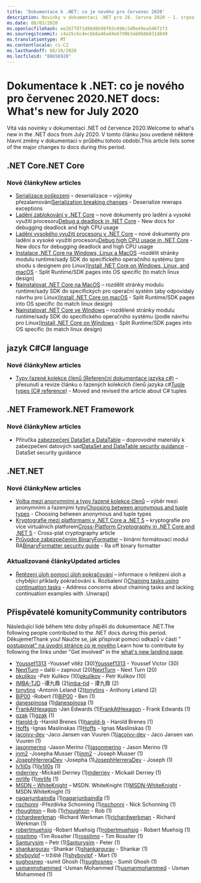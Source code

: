 ```yaml
---
title: 'Dokumentace k .NET: co je nového pro červenec 2020'
description: Novinky v dokumentaci .NET pro 28. června 2020 – 1. srpna 2020.
ms.date: 08/03/2020
ms.openlocfilehash: ee2b77871d86d8b98f03c696c5d0e49ea546f1f3
ms.sourcegitcommit: c4a15c6c4ecbb8a46ad4e67d9b3ab9b8b031d849
ms.translationtype: MT
ms.contentlocale: cs-CZ
ms.lasthandoff: 08/20/2020
ms.locfileid: "88656928"
---
```

# <a name="net-docs-whats-new-for-july-2020"></a><span data-ttu-id="039db-103">Dokumentace k .NET: co je nového pro červenec 2020</span><span class="sxs-lookup"><span data-stu-id="039db-103">.NET docs: What's new for July 2020</span></span>

<span data-ttu-id="039db-104">Vítá vás novinky v dokumentaci .NET od července 2020.</span><span class="sxs-lookup"><span data-stu-id="039db-104">Welcome to what's new in the .NET docs from July 2020.</span></span> <span data-ttu-id="039db-105">V tomto článku jsou uvedené některé hlavní změny v dokumentaci v průběhu tohoto období.</span><span class="sxs-lookup"><span data-stu-id="039db-105">This article lists some of the major changes to docs during this period.</span></span>

## <a name="net-core"></a><span data-ttu-id="039db-106">.NET Core</span><span class="sxs-lookup"><span data-stu-id="039db-106">.NET Core</span></span>

### <a name="new-articles"></a><span data-ttu-id="039db-107">Nové články</span><span class="sxs-lookup"><span data-stu-id="039db-107">New articles</span></span>

- <span data-ttu-id="039db-108">[Serializace poškození](../core/compatibility/serialization.md) – deserializace – výjimky přezalamování</span><span class="sxs-lookup"><span data-stu-id="039db-108">[Serialization breaking changes](../core/compatibility/serialization.md) - Deserialize rewraps exceptions</span></span>
- <span data-ttu-id="039db-109">[Ladění zablokování v .NET Core](../core/diagnostics/debug-deadlock.md) – nové dokumenty pro ladění a vysoké využití procesoru</span><span class="sxs-lookup"><span data-stu-id="039db-109">[Debug a deadlock in .NET Core](../core/diagnostics/debug-deadlock.md) - New docs for debugging deadlock and high CPU usage</span></span>
- <span data-ttu-id="039db-110">[Ladění vysokého využití procesoru v .NET Core](../core/diagnostics/debug-highcpu.md) – nové dokumenty pro ladění a vysoké využití procesoru</span><span class="sxs-lookup"><span data-stu-id="039db-110">[Debug high CPU usage in .NET Core](../core/diagnostics/debug-highcpu.md) - New docs for debugging deadlock and high CPU usage</span></span>
- <span data-ttu-id="039db-111">[Instalace .NET Core na Windows, Linux a MacOS](../core/install/index.yml) -rozdělit stránky modulu runtime/sady SDK do specifického operačního systému (pro shodu s designem pro Linux)</span><span class="sxs-lookup"><span data-stu-id="039db-111">[Install .NET Core on Windows, Linux, and macOS](../core/install/index.yml) - Split Runtime/SDK pages into OS specific (to match linux design)</span></span>
- <span data-ttu-id="039db-112">[Nainstalovat .NET Core na MacOS](../core/install/macos.md) – rozdělit stránky modulu runtime/sady SDK do specifických pro operační systém (aby odpovídaly návrhu pro Linux)</span><span class="sxs-lookup"><span data-stu-id="039db-112">[Install .NET Core on macOS](../core/install/macos.md) - Split Runtime/SDK pages into OS specific (to match linux design)</span></span>
- <span data-ttu-id="039db-113">[Nainstalovat .NET Core ve Windows](../core/install/windows.md) – rozdělené stránky modulu runtime/sady SDK do specifického operačního systému (podle návrhu pro Linux)</span><span class="sxs-lookup"><span data-stu-id="039db-113">[Install .NET Core on Windows](../core/install/windows.md) - Split Runtime/SDK pages into OS specific (to match linux design)</span></span>

## <a name="c-language"></a><span data-ttu-id="039db-114">jazyk C#</span><span class="sxs-lookup"><span data-stu-id="039db-114">C# language</span></span>

### <a name="new-articles"></a><span data-ttu-id="039db-115">Nové články</span><span class="sxs-lookup"><span data-stu-id="039db-115">New articles</span></span>

- <span data-ttu-id="039db-116">[Typy řazené kolekce členů (Referenční dokumentace jazyka c#)](../csharp/language-reference/builtin-types/value-tuples.md) – přesunutí a revize článku o řazených kolekcích členů jazyka c#</span><span class="sxs-lookup"><span data-stu-id="039db-116">[Tuple types (C# reference)](../csharp/language-reference/builtin-types/value-tuples.md) - Moved and revised the article about C# tuples</span></span>

## <a name="net-framework"></a><span data-ttu-id="039db-117">.NET Framework</span><span class="sxs-lookup"><span data-stu-id="039db-117">.NET Framework</span></span>

### <a name="new-articles"></a><span data-ttu-id="039db-118">Nové články</span><span class="sxs-lookup"><span data-stu-id="039db-118">New articles</span></span>

- <span data-ttu-id="039db-119">Příručka [zabezpečení DataSet a DataTable](../framework/data/adonet/dataset-datatable-dataview/security-guidance.md) – doprovodné materiály k zabezpečení datových sad</span><span class="sxs-lookup"><span data-stu-id="039db-119">[DataSet and DataTable security guidance](../framework/data/adonet/dataset-datatable-dataview/security-guidance.md) - DataSet security guidance</span></span>

## <a name="net"></a><span data-ttu-id="039db-120">.NET</span><span class="sxs-lookup"><span data-stu-id="039db-120">.NET</span></span>

### <a name="new-articles"></a><span data-ttu-id="039db-121">Nové články</span><span class="sxs-lookup"><span data-stu-id="039db-121">New articles</span></span>

- <span data-ttu-id="039db-122">[Volba mezi anonymními a typy řazené kolekce členů](/dotnet/standard/design-guidelines/choosing-between-anonymous-and-tuple) – výběr mezi anonymními a řazenými typy</span><span class="sxs-lookup"><span data-stu-id="039db-122">[Choosing between anonymous and tuple types](/dotnet/standard/design-guidelines/choosing-between-anonymous-and-tuple) - Choosing between anonymous and tuple types</span></span>
- <span data-ttu-id="039db-123">[Kryptografie mezi platformami v .NET Core a .NET 5](../standard/security/cross-platform-cryptography.md) – kryptografie pro více virtuálních platforem</span><span class="sxs-lookup"><span data-stu-id="039db-123">[Cross-Platform Cryptography in .NET Core and .NET 5](../standard/security/cross-platform-cryptography.md) - Cross-plat cryptography article</span></span>
- <span data-ttu-id="039db-124">[Průvodce zabezpečením BinaryFormatter](../standard/serialization/binaryformatter-security-guide.md) – binární formátovací modul RA</span><span class="sxs-lookup"><span data-stu-id="039db-124">[BinaryFormatter security guide](../standard/serialization/binaryformatter-security-guide.md) - Ra off binary formatter</span></span>

### <a name="updated-articles"></a><span data-ttu-id="039db-125">Aktualizované články</span><span class="sxs-lookup"><span data-stu-id="039db-125">Updated articles</span></span>

- <span data-ttu-id="039db-126">[Řetězení úloh pomocí úloh pokračování](../standard/parallel-programming/chaining-tasks-by-using-continuation-tasks.md) – informace o řetězení úloh a chybějící příklady pokračování s. Rozbalení ()</span><span class="sxs-lookup"><span data-stu-id="039db-126">[Chaining tasks using continuation tasks](../standard/parallel-programming/chaining-tasks-by-using-continuation-tasks.md) - Address concerns about chaining tasks and lacking continuation examples with .Unwrap()</span></span>

## <a name="community-contributors"></a><span data-ttu-id="039db-127">Přispěvatelé komunity</span><span class="sxs-lookup"><span data-stu-id="039db-127">Community contributors</span></span>

<span data-ttu-id="039db-128">Následující lidé během této doby přispěli do dokumentace .NET.</span><span class="sxs-lookup"><span data-stu-id="039db-128">The following people contributed to the .NET docs during this period.</span></span> <span data-ttu-id="039db-129">Děkujeme!</span><span class="sxs-lookup"><span data-stu-id="039db-129">Thank you!</span></span> <span data-ttu-id="039db-130">Naučte se, jak přispívat pomocí odkazů v části " [postupovat" na úvodní stránce co je nového](index.yml).</span><span class="sxs-lookup"><span data-stu-id="039db-130">Learn how to contribute by following the links under "Get involved" in the [what's new landing page](index.yml).</span></span>

- <span data-ttu-id="039db-131">[Youssef1313](https://github.com/Youssef1313) -Youssef vítěz (30)</span><span class="sxs-lookup"><span data-stu-id="039db-131">[Youssef1313](https://github.com/Youssef1313) - Youssef Victor (30)</span></span>
- <span data-ttu-id="039db-132">[NextTurn](https://github.com/NextTurn) – další – zapnout (20)</span><span class="sxs-lookup"><span data-stu-id="039db-132">[NextTurn](https://github.com/NextTurn) - Next Turn (20)</span></span>
- <span data-ttu-id="039db-133">[pkulikov](https://github.com/pkulikov) -Petr Kulikov (10)</span><span class="sxs-lookup"><span data-stu-id="039db-133">[pkulikov](https://github.com/pkulikov) - Petr Kulikov (10)</span></span>
- <span data-ttu-id="039db-134">[IMBA-TJD](https://github.com/imba-tjd) -谭九鼎 (2)</span><span class="sxs-lookup"><span data-stu-id="039db-134">[imba-tjd](https://github.com/imba-tjd) - 谭九鼎 (2)</span></span>
- <span data-ttu-id="039db-135">[tonytins](https://github.com/tonytins) -Antonín Leland (2)</span><span class="sxs-lookup"><span data-stu-id="039db-135">[tonytins](https://github.com/tonytins) - Anthony Leland (2)</span></span>
- <span data-ttu-id="039db-136">[BiP00](https://github.com/BiP00) -Robert (1)</span><span class="sxs-lookup"><span data-stu-id="039db-136">[BiP00](https://github.com/BiP00) - Ben (1)</span></span>
- <span data-ttu-id="039db-137">[danespinosa](https://github.com/danespinosa) (1)</span><span class="sxs-lookup"><span data-stu-id="039db-137">[danespinosa](https://github.com/danespinosa) (1)</span></span>
- <span data-ttu-id="039db-138">[FrankAtHexagon](https://github.com/FrankAtHexagon) -Jan Edwards (1)</span><span class="sxs-lookup"><span data-stu-id="039db-138">[FrankAtHexagon](https://github.com/FrankAtHexagon) - Frank Edwards (1)</span></span>
- <span data-ttu-id="039db-139">[gzak](https://github.com/gzak) (1)</span><span class="sxs-lookup"><span data-stu-id="039db-139">[gzak](https://github.com/gzak) (1)</span></span>
- <span data-ttu-id="039db-140">[Harold-b](https://github.com/harold-b) -Harold Brenes (1)</span><span class="sxs-lookup"><span data-stu-id="039db-140">[harold-b](https://github.com/harold-b) - Harold Brenes (1)</span></span>
- <span data-ttu-id="039db-141">[Hoffs](https://github.com/Hoffs) -Ignas Maslinskas (1)</span><span class="sxs-lookup"><span data-stu-id="039db-141">[Hoffs](https://github.com/Hoffs) - Ignas Maslinskas (1)</span></span>
- <span data-ttu-id="039db-142">[jacojvv-dev](https://github.com/jacojvv-dev) -Jaco Jansen van Vuuren (1)</span><span class="sxs-lookup"><span data-stu-id="039db-142">[jacojvv-dev](https://github.com/jacojvv-dev) - Jaco Jansen van Vuuren (1)</span></span>
- <span data-ttu-id="039db-143">[jasonmerino](https://github.com/jasonmerino) -Jason Merino (1)</span><span class="sxs-lookup"><span data-stu-id="039db-143">[jasonmerino](https://github.com/jasonmerino) - Jason Merino (1)</span></span>
- <span data-ttu-id="039db-144">[jnm2](https://github.com/jnm2) -Josepha Musser (1)</span><span class="sxs-lookup"><span data-stu-id="039db-144">[jnm2](https://github.com/jnm2) - Joseph Musser (1)</span></span>
- <span data-ttu-id="039db-145">[JosephHerreraDev](https://github.com/JosephHerreraDev) -Josepha (1)</span><span class="sxs-lookup"><span data-stu-id="039db-145">[JosephHerreraDev](https://github.com/JosephHerreraDev) - Joseph (1)</span></span>
- <span data-ttu-id="039db-146">[lv1il0s](https://github.com/lv1il0s) (1)</span><span class="sxs-lookup"><span data-stu-id="039db-146">[lv1il0s](https://github.com/lv1il0s) (1)</span></span>
- <span data-ttu-id="039db-147">[mderriey](https://github.com/mderriey) -Mickaël Derriey (1)</span><span class="sxs-lookup"><span data-stu-id="039db-147">[mderriey](https://github.com/mderriey) - Mickaël Derriey (1)</span></span>
- <span data-ttu-id="039db-148">[mrlife](https://github.com/mrlife) (1)</span><span class="sxs-lookup"><span data-stu-id="039db-148">[mrlife](https://github.com/mrlife) (1)</span></span>
- <span data-ttu-id="039db-149">[MSDN – WhiteKnight](https://github.com/MSDN-WhiteKnight) – MSDN. WhiteKnight (1)</span><span class="sxs-lookup"><span data-stu-id="039db-149">[MSDN-WhiteKnight](https://github.com/MSDN-WhiteKnight) - MSDN.WhiteKnight (1)</span></span>
- <span data-ttu-id="039db-150">[nagarjunbaindla](https://github.com/nagarjunbaindla) (1)</span><span class="sxs-lookup"><span data-stu-id="039db-150">[nagarjunbaindla](https://github.com/nagarjunbaindla) (1)</span></span>
- <span data-ttu-id="039db-151">[nschonni](https://github.com/nschonni) -Přezdívka Schonning (1)</span><span class="sxs-lookup"><span data-stu-id="039db-151">[nschonni](https://github.com/nschonni) - Nick Schonning (1)</span></span>
- <span data-ttu-id="039db-152">[rhoughton](https://github.com/rhoughton) – Rob (1)</span><span class="sxs-lookup"><span data-stu-id="039db-152">[rhoughton](https://github.com/rhoughton) - Rob (1)</span></span>
- <span data-ttu-id="039db-153">[richardwerkman](https://github.com/richardwerkman) -Richard Werkman (1)</span><span class="sxs-lookup"><span data-stu-id="039db-153">[richardwerkman](https://github.com/richardwerkman) - Richard Werkman (1)</span></span>
- <span data-ttu-id="039db-154">[robertmuehsig](https://github.com/robertmuehsig) -Robert Muehsig (1)</span><span class="sxs-lookup"><span data-stu-id="039db-154">[robertmuehsig](https://github.com/robertmuehsig) - Robert Muehsig (1)</span></span>
- <span data-ttu-id="039db-155">[rosstimo](https://github.com/rosstimo) -Tim Rossiter (1)</span><span class="sxs-lookup"><span data-stu-id="039db-155">[rosstimo](https://github.com/rosstimo) - Tim Rossiter (1)</span></span>
- <span data-ttu-id="039db-156">[Santurysim](https://github.com/Santurysim) – Petr (1)</span><span class="sxs-lookup"><span data-stu-id="039db-156">[Santurysim](https://github.com/Santurysim) - Peter (1)</span></span>
- <span data-ttu-id="039db-157">[shankargurav](https://github.com/shankargurav) -Shankar (1)</span><span class="sxs-lookup"><span data-stu-id="039db-157">[shankargurav](https://github.com/shankargurav) - Shankar (1)</span></span>
- <span data-ttu-id="039db-158">[shyboylpf](https://github.com/shyboylpf) – tržiště (1)</span><span class="sxs-lookup"><span data-stu-id="039db-158">[shyboylpf](https://github.com/shyboylpf) - Mart (1)</span></span>
- <span data-ttu-id="039db-159">[sughosneo](https://github.com/sughosneo) -sumit Ghosh (1)</span><span class="sxs-lookup"><span data-stu-id="039db-159">[sughosneo](https://github.com/sughosneo) - Sumit Ghosh (1)</span></span>
- <span data-ttu-id="039db-160">[usmanmohammed](https://github.com/usmanmohammed) -Usman Mohammed (1)</span><span class="sxs-lookup"><span data-stu-id="039db-160">[usmanmohammed](https://github.com/usmanmohammed) - Usman Mohammed (1)</span></span>
